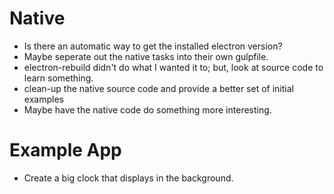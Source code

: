 # Native
* Is there an automatic way to get the installed electron version?
* Maybe seperate out the native tasks into their own gulpfile.
* electron-rebuild didn't do what I wanted it to; but, look at source code to learn something.
* clean-up the native source code and provide a better set of initial examples
* Maybe have the native code do something more interesting.

# Example App
* Create a big clock that displays in the background.